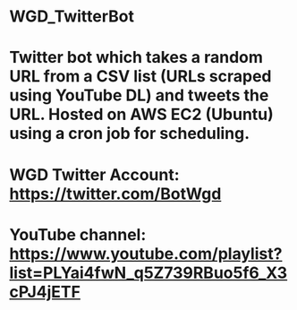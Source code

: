 # WGD_TwitterBot
# Twitter bot which takes a random URL from a CSV list (URLs scraped using YouTube DL) and tweets the URL. Hosted on AWS EC2 (Ubuntu) using a cron job for scheduling.
# WGD Twitter Account: https://twitter.com/BotWgd
# YouTube channel: https://www.youtube.com/playlist?list=PLYai4fwN_q5Z739RBuo5f6_X3cPJ4jETF
